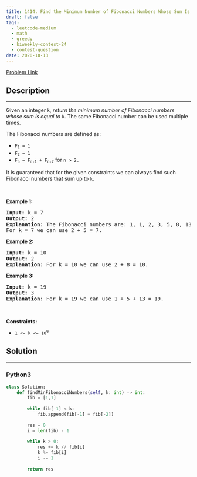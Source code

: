 ```yaml
---
title: 1414. Find the Minimum Number of Fibonacci Numbers Whose Sum Is K
draft: false
tags: 
  - leetcode-medium
  - math
  - greedy
  - biweekly-contest-24
  - contest-question
date: 2020-10-13
---
```


[Problem Link](https://leetcode.com/problems/find-the-minimum-number-of-fibonacci-numbers-whose-sum-is-k/)

## Description

---
<p>Given an integer&nbsp;<code>k</code>, <em>return the minimum number of Fibonacci numbers whose sum is equal to </em><code>k</code>. The same Fibonacci number can be used multiple times.</p>

<p>The Fibonacci numbers are defined as:</p>

<ul>
	<li><code>F<sub>1</sub> = 1</code></li>
	<li><code>F<sub>2</sub> = 1</code></li>
	<li><code>F<sub>n</sub> = F<sub>n-1</sub> + F<sub>n-2</sub></code> for <code>n &gt; 2.</code></li>
</ul>
It is guaranteed that for the given constraints we can always find such Fibonacci numbers that sum up to <code>k</code>.
<p>&nbsp;</p>
<p><strong class="example">Example 1:</strong></p>

<pre>
<strong>Input:</strong> k = 7
<strong>Output:</strong> 2 
<strong>Explanation:</strong> The Fibonacci numbers are: 1, 1, 2, 3, 5, 8, 13, ... 
For k = 7 we can use 2 + 5 = 7.</pre>

<p><strong class="example">Example 2:</strong></p>

<pre>
<strong>Input:</strong> k = 10
<strong>Output:</strong> 2 
<strong>Explanation:</strong> For k = 10 we can use 2 + 8 = 10.
</pre>

<p><strong class="example">Example 3:</strong></p>

<pre>
<strong>Input:</strong> k = 19
<strong>Output:</strong> 3 
<strong>Explanation:</strong> For k = 19 we can use 1 + 5 + 13 = 19.
</pre>

<p>&nbsp;</p>
<p><strong>Constraints:</strong></p>

<ul>
	<li><code>1 &lt;= k &lt;= 10<sup>9</sup></code></li>
</ul>


## Solution

---
### Python3
``` py title='find-the-minimum-number-of-fibonacci-numbers-whose-sum-is-k'
class Solution:
    def findMinFibonacciNumbers(self, k: int) -> int:
        fib = [1,1]
        
        while fib[-1] < k:
            fib.append(fib[-1] + fib[-2])
        
        res = 0
        i = len(fib) - 1        
        
        while k > 0:
            res += k // fib[i]
            k %= fib[i]
            i -= 1
        
        return res
```

